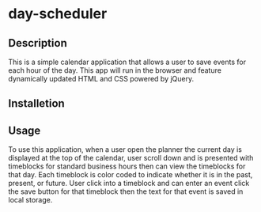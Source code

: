 # day-scheduler

## Description
This is  a simple calendar application that allows a user to save events for each hour of the day. This app will run in the browser and feature dynamically updated HTML and CSS powered by jQuery.

## Installetion



## Usage
To use this application, when a  user open the planner the current day is displayed at the top of the calendar, user scroll down and is presented with timeblocks for standard business hours
then  can view the timeblocks for that day.
Each timeblock is color coded to indicate whether it is in the past, present, or future. User click into a timeblock
and can enter an event
click the save button for that timeblock
then the text for that event is saved in local storage.